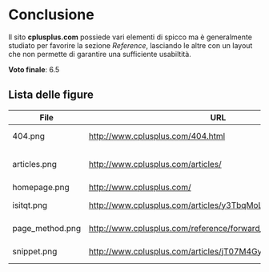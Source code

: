 # Conclusione
Il sito **cplusplus.com** possiede vari elementi di spicco ma è generalmente
studiato per favorire la sezione *Reference*, lasciando le altre con un layout
che non permette di garantire una sufficiente usabiltità.

**Voto finale**: 6.5

## Lista delle figure
| File | URL | Pagina |
| ---  | --- | --- | 
| 404.png | http://www.cplusplus.com/404.html | Pagine 404 |
| articles.png | http://www.cplusplus.com/articles/ | Pagina iniziale *Articles* |
| homepage.png | http://www.cplusplus.com/ | Homepage |
| isitqt.png | http://www.cplusplus.com/articles/y3TbqMoL/ | Pagina articolo |
| page_method.png | http://www.cplusplus.com/reference/forward_list/forward_list/swap/ | Pagina metodo |
| snippet.png | http://www.cplusplus.com/articles/jT07M4Gy/ | Snippet codice |
